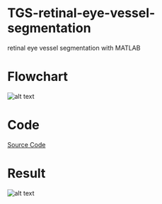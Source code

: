 # TGS-retinal-eye-vessel-segmentation
retinal eye vessel segmentation with MATLAB

# Flowchart
![alt text](https://github.com/maulanaakbardj/TGS-retinal-eye-vessel-segmentation/blob/20dac5e00465f2cc2c377681df98e86532ad3af2/pp.png "Flow")

# Code
[Source Code](https://github.com/maulanaakbardj/TGS-retinal-eye-vessel-segmentation/blob/b9d56fcde92f3bbda2bbd90e0faff3c368e7c55c/tes.m)

# Result
![alt text](https://github.com/maulanaakbardj/TGS-retinal-eye-vessel-segmentation/blob/26f074659e542802b193829ffd24f1c92351c4ee/1.JPG "Result")
